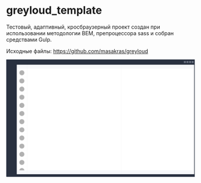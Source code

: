 # greyloud_template

Тестовый, адаптивный, кросбраузерный проект создан при использовании методологии BEM, препроцессора sass и собран средствами Gulp.

Исходные файлы: https://github.com/masakras/greyloud

![logo](https://github.com/masakras/greyloud/blob/master/site_full.PNG)
